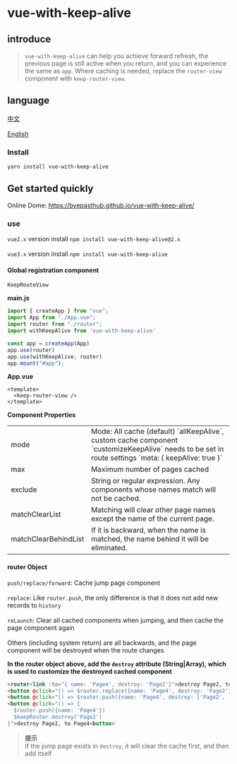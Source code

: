 # vue-with-keep-alive

## introduce
>`vue-with-keep-alive` can help you achieve forward refresh, the previous page is still active when you return, and you can experience the same as `app`. Where caching is needed, replace the `router-view` component with `keep-router-view`.

## language
<a href="./README.md">中文</a></br>  
<a href="./README_en-US.md">English</a></br>

### Install
```
yarn install vue-with-keep-alive
```

## Get started quickly
Online Dome: <a href="https://byepasthub.github.io/vue-with-keep-alive/">https://byepasthub.github.io/vue-with-keep-alive/</a>
### use
`vue2.x` version install `npm install vue-with-keep-alive@2.x`</br>  
`vue3.x` version install `npm install vue-with-keep-alive`

#### Global registration component
`KeepRouteView`

**main.js**
```js
import { createApp } from "vue";
import App from "./App.vue";
import router from "./router";
import withKeepAlive from 'vue-with-keep-alive'

const app = createApp(App)
app.use(router)
app.use(withKeepAlive, router)
app.mount("#app");
```

**App.vue**
```vue
<template>
  <keep-router-view />
</template>
```

**Component Properties**
<table class="table table-bordered table-striped table-condensed">
  <tr>
    <td>mode</td>
	  <td>Mode: All cache (default) `allKeepAlive`, custom cache component `customizeKeepAlive` needs to be set in route settings `meta: { keepAlive: true }`</td>
  </tr>
  <tr>
    <td>max</td>
	  <td>Maximum number of pages cached</td>
  </tr>
  <tr>
    <td>exclude</td>
	  <td>String or regular expression. Any components whose names match will not be cached.</td>
  </tr>
  <tr>
    <td>matchClearList</td>
	  <td>Matching will clear other page names except the name of the current page.</td>
  </tr>
  <tr>
    <td>matchClearBehindList</td>
	  <td>If it is backward, when the name is matched, the name behind it will be eliminated.</td>
  </tr>
</table>

#### router Object
`push/replace/forward`: Cache jump page component</br>  
`replace`: Like `router.push`, the only difference is that it does not add new records to `history`</br>  
`reLaunch`: Clear all cached components when jumping, and then cache the page component again</br>  
Others (including system return) are all backwards, and the page component will be destroyed when the route changes</br>

**In the router object above, add the `destroy` attribute (String|Array), which is used to customize the destroyed cached component**
```html
<router-link :to="{ name: 'Page4', destroy: 'Page2'}">destroy Page2, to Page4</router-link>
<button @click="() => $router.replace({name: 'Page4', destroy: 'Page2'})">destroy Page2, to Page4<button>
<button @click="() => $router.push({name: 'Page4', destroy: ['Page2', 'Page3']})">destroy Page2、Page3, to Page4<button>
<button @click="() => {
  $router.push({name: 'Page4'})
  $keepRouter.destroy('Page2')
}">destroy Page2, to Page4<button>
```

>**提示**<br/> 
>If the jump page exists in `destroy`, it will clear the cache first, and then add itself
